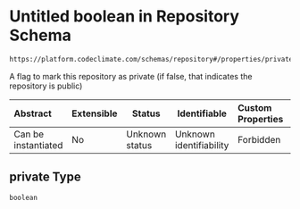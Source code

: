 # Untitled boolean in Repository Schema

```txt
https://platform.codeclimate.com/schemas/repository#/properties/private
```

A flag to mark this repository as private (if false, that indicates the repository is public)


| Abstract            | Extensible | Status         | Identifiable            | Custom Properties | Additional Properties | Access Restrictions | Defined In                                                                              |
| :------------------ | ---------- | -------------- | ----------------------- | :---------------- | --------------------- | ------------------- | --------------------------------------------------------------------------------------- |
| Can be instantiated | No         | Unknown status | Unknown identifiability | Forbidden         | Allowed               | none                | [Repository.schema.json\*](../../schemas/Repository.schema.json "open original schema") |

## private Type

`boolean`
